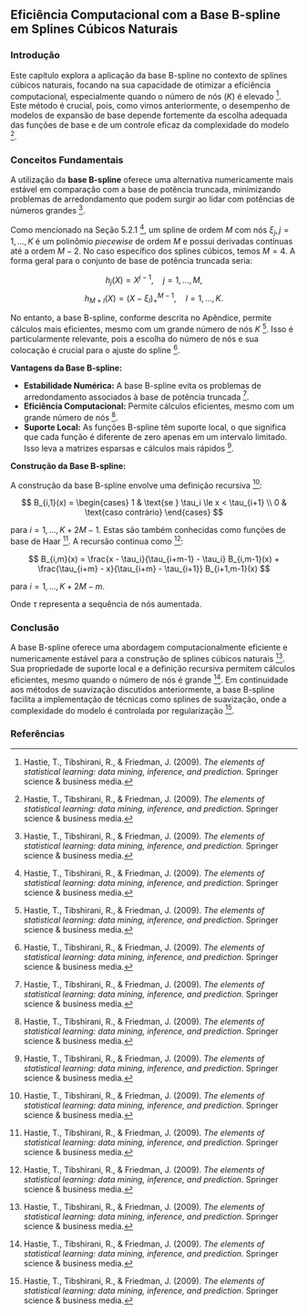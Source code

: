 ## Eficiência Computacional com a Base B-spline em Splines Cúbicos Naturais

### Introdução
Este capítulo explora a aplicação da base B-spline no contexto de splines cúbicos naturais, focando na sua capacidade de otimizar a eficiência computacional, especialmente quando o número de nós ($K$) é elevado [^6]. Este método é crucial, pois, como vimos anteriormente, o desempenho de modelos de expansão de base depende fortemente da escolha adequada das funções de base e de um controle eficaz da complexidade do modelo [^2].

### Conceitos Fundamentais
A utilização da **base B-spline** oferece uma alternativa numericamente mais estável em comparação com a base de potência truncada, minimizando problemas de arredondamento que podem surgir ao lidar com potências de números grandes [^6].

Como mencionado na Seção 5.2.1 [^6], um spline de ordem $M$ com nós $\xi_j, j = 1, ..., K$ é um polinômio *piecewise* de ordem $M$ e possui derivadas contínuas até a ordem $M - 2$. No caso específico dos splines cúbicos, temos $M = 4$. A forma geral para o conjunto de base de potência truncada seria:

$$ h_j(X) = X^{j-1}, \quad j = 1, ..., M, $$
$$ h_{M+l}(X) = (X - \xi_l)_+^{M-1}, \quad l = 1, ..., K. $$

No entanto, a base B-spline, conforme descrita no Apêndice, permite cálculos mais eficientes, mesmo com um grande número de nós $K$ [^6]. Isso é particularmente relevante, pois a escolha do número de nós e sua colocação é crucial para o ajuste do spline [^6].

**Vantagens da Base B-spline:**

*   **Estabilidade Numérica:** A base B-spline evita os problemas de arredondamento associados à base de potência truncada [^6].
*   **Eficiência Computacional:** Permite cálculos eficientes, mesmo com um grande número de nós [^6].
*   **Suporte Local:** As funções B-spline têm suporte local, o que significa que cada função é diferente de zero apenas em um intervalo limitado. Isso leva a matrizes esparsas e cálculos mais rápidos [^49].

**Construção da Base B-spline:**

A construção da base B-spline envolve uma definição recursiva [^48]:

$$ B_{i,1}(x) = \begin{cases} 1 & \text{se } \tau_i \le x < \tau_{i+1} \\ 0 & \text{caso contrário} \end{cases} $$

para $i = 1, ..., K + 2M - 1$. Estas são também conhecidas como funções de base de Haar [^49]. A recursão continua como [^49]:

$$ B_{i,m}(x) = \frac{x - \tau_i}{\tau_{i+m-1} - \tau_i} B_{i,m-1}(x) + \frac{\tau_{i+m} - x}{\tau_{i+m} - \tau_{i+1}} B_{i+1,m-1}(x) $$

para $i = 1, ..., K + 2M - m$.

Onde $\tau$ representa a sequência de nós aumentada.

### Conclusão
A base B-spline oferece uma abordagem computacionalmente eficiente e numericamente estável para a construção de splines cúbicos naturais [^6]. Sua propriedade de suporte local e a definição recursiva permitem cálculos eficientes, mesmo quando o número de nós é grande [^49]. Em continuidade aos métodos de suavização discutidos anteriormente, a base B-spline facilita a implementação de técnicas como splines de suavização, onde a complexidade do modelo é controlada por regularização [^3].

### Referências
[^6]: Hastie, T., Tibshirani, R., & Friedman, J. (2009). *The elements of statistical learning: data mining, inference, and prediction*. Springer science & business media.
[^2]: Hastie, T., Tibshirani, R., & Friedman, J. (2009). *The elements of statistical learning: data mining, inference, and prediction*. Springer science & business media.
[^49]: Hastie, T., Tibshirani, R., & Friedman, J. (2009). *The elements of statistical learning: data mining, inference, and prediction*. Springer science & business media.
[^48]: Hastie, T., Tibshirani, R., & Friedman, J. (2009). *The elements of statistical learning: data mining, inference, and prediction*. Springer science & business media.
[^3]: Hastie, T., Tibshirani, R., & Friedman, J. (2009). *The elements of statistical learning: data mining, inference, and prediction*. Springer science & business media.

<!-- END -->